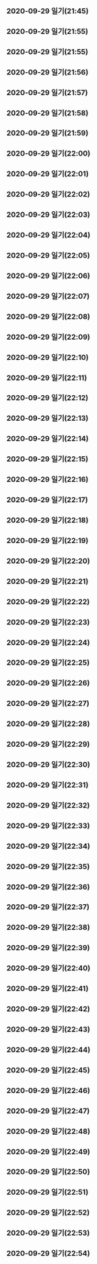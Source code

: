 ### 2020-09-29 일기(21:45)
### 2020-09-29 일기(21:55)
### 2020-09-29 일기(21:55)
### 2020-09-29 일기(21:56)
### 2020-09-29 일기(21:57)
### 2020-09-29 일기(21:58)
### 2020-09-29 일기(21:59)
### 2020-09-29 일기(22:00)
### 2020-09-29 일기(22:01)
### 2020-09-29 일기(22:02)
### 2020-09-29 일기(22:03)
### 2020-09-29 일기(22:04)
### 2020-09-29 일기(22:05)
### 2020-09-29 일기(22:06)
### 2020-09-29 일기(22:07)
### 2020-09-29 일기(22:08)
### 2020-09-29 일기(22:09)
### 2020-09-29 일기(22:10)
### 2020-09-29 일기(22:11)
### 2020-09-29 일기(22:12)
### 2020-09-29 일기(22:13)
### 2020-09-29 일기(22:14)
### 2020-09-29 일기(22:15)
### 2020-09-29 일기(22:16)
### 2020-09-29 일기(22:17)
### 2020-09-29 일기(22:18)
### 2020-09-29 일기(22:19)
### 2020-09-29 일기(22:20)
### 2020-09-29 일기(22:21)
### 2020-09-29 일기(22:22)
### 2020-09-29 일기(22:23)
### 2020-09-29 일기(22:24)
### 2020-09-29 일기(22:25)
### 2020-09-29 일기(22:26)
### 2020-09-29 일기(22:27)
### 2020-09-29 일기(22:28)
### 2020-09-29 일기(22:29)
### 2020-09-29 일기(22:30)
### 2020-09-29 일기(22:31)
### 2020-09-29 일기(22:32)
### 2020-09-29 일기(22:33)
### 2020-09-29 일기(22:34)
### 2020-09-29 일기(22:35)
### 2020-09-29 일기(22:36)
### 2020-09-29 일기(22:37)
### 2020-09-29 일기(22:38)
### 2020-09-29 일기(22:39)
### 2020-09-29 일기(22:40)
### 2020-09-29 일기(22:41)
### 2020-09-29 일기(22:42)
### 2020-09-29 일기(22:43)
### 2020-09-29 일기(22:44)
### 2020-09-29 일기(22:45)
### 2020-09-29 일기(22:46)
### 2020-09-29 일기(22:47)
### 2020-09-29 일기(22:48)
### 2020-09-29 일기(22:49)
### 2020-09-29 일기(22:50)
### 2020-09-29 일기(22:51)
### 2020-09-29 일기(22:52)
### 2020-09-29 일기(22:53)
### 2020-09-29 일기(22:54)
